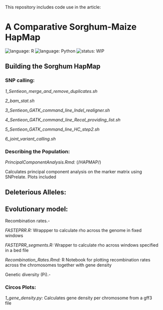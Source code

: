 This repository includes code use in the article:

#  **A Comparative Sorghum-Maize HapMap**
![language: R](https://img.shields.io/badge/language-R-blue.svg)
![language: Python](https://img.shields.io/badge/language-Python-green.svg)
![status: WIP](https://img.shields.io/badge/status-WorkInProgress-red.svg)

## **Building the Sorghum HapMap**

  ### SNP calling:
  *1_Sentieon_merge_and_remove_duplicates.sh*

  *2_bam_stat.sh*

  *3_Sentieon_GATK_command_line_Indel_realigner.sh*

  *4_Sentieon_GATK_command_line_Recal_providing_list.sh*

  *5_Sentieon_GATK_command_line_HC_step2.sh*

  *6_joint_variant_calling.sh*

  ### Describing the Population:

  *PrincipalComponentAnalysis.Rmd:* (/HAPMAP/)

  Calculates principal component analysis on the marker matrix using SNPrelate. Plots included


## **Deleterious Alleles:**





## **Evolutionary model:**

  Recombination rates.-

  *FASTEPRR.R:* Wrappper to calculate rho across the genome in fixed windows

  *FASTEPRR_segments.R:* Wrapper to calculate rho across windows specified in a bed file

  *Recombination_Rates.Rmd:* R Notebook for plotting recombination rates across the chromosomes together with gene density 

  Genetic diversity (Pi).-


  ### Circos Plots: 
  *1_gene_density.py:* Calculates gene density per chromosome from a gff3 file
